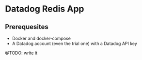 # Datadog Redis App

## Prerequesites

- Docker and docker-compose
- A Datadog account (even the trial one) with a Datadog API key

@TODO: write it

